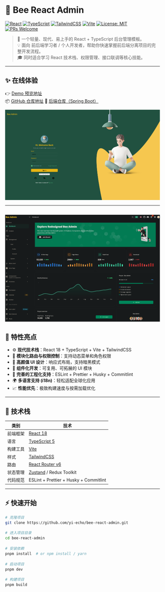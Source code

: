 # 🐝 Bee React Admin

[![React](https://img.shields.io/badge/React-18.0+-61DAFB?logo=react)](https://react.dev/)
[![TypeScript](https://img.shields.io/badge/TypeScript-5.0+-3178C6?logo=typescript)](https://www.typescriptlang.org/)
[![TailwindCSS](https://img.shields.io/badge/TailwindCSS-3.0+-38BDF8?logo=tailwind-css)](https://tailwindcss.com/)
[![Vite](https://img.shields.io/badge/Vite-4.0+-646CFF?logo=vite)](https://vitejs.dev/)
[![License: MIT](https://img.shields.io/badge/License-MIT-yellow.svg)](LICENSE)
[![PRs Welcome](https://img.shields.io/badge/PRs-welcome-brightgreen.svg)](./CONTRIBUTING.md)

> 🧩 一个轻量、现代、易上手的 React + TypeScript 后台管理模板。  
> 💡 面向 前后端学习者 / 个人开发者，帮助你快速掌握前后端分离项目的完整开发流程。  
> 🎓 同时适合学习 React 技术栈、权限管理、接口联调等核心技能。

---

## ✨ 在线体验

👉 [Demo 预览地址](https://bee-admin-flax.vercel.app/)  
📦 [GitHub 仓库地址](https://github.com/yi-echo/bee-react-admin)
🧠 [后端仓库（Spring Boot）](https://github.com/yi-echo/bee-spring-boot-server)

![Bee React Admin Preview](./public/preview-bg.png)

---

## ![Bee React Admin Preview](./public/index.png)

## 🚀 特性亮点

- ⚙️ **现代技术栈**：React 18 + TypeScript + Vite + TailwindCSS
- 🧭 **模块化路由与权限控制**：支持动态菜单和角色权限
- 🎨 **高颜值 UI 设计**：响应式布局，支持暗黑模式
- 🧩 **组件化开发**：可复用、可拓展的 UI 模块
- 🧰 **完善的工程化支持**：ESLint + Prettier + Husky + Commitlint
- 🌍 **多语言支持 (i18n)**：轻松适配全球化应用
- 📈 **性能优先**：极致构建速度与按需加载优化

---

## 🧱 技术栈

| 类别     | 技术                                                     |
| -------- | -------------------------------------------------------- |
| 前端框架 | [React 18](https://react.dev/)                           |
| 语言     | [TypeScript 5](https://www.typescriptlang.org/)          |
| 构建工具 | [Vite](https://vitejs.dev/)                              |
| 样式     | [TailwindCSS](https://tailwindcss.com/)                  |
| 路由     | [React Router v6](https://reactrouter.com/)              |
| 状态管理 | [Zustand](https://zustand-demo.pmnd.rs/) / Redux Toolkit |
| 代码规范 | ESLint + Prettier + Husky + Commitlint                   |

---

## ⚡️ 快速开始

```bash
# 克隆项目
git clone https://github.com/yi-echo/bee-react-admin.git

# 进入项目目录
cd bee-react-admin

# 安装依赖
pnpm install  # or npm install / yarn

# 启动项目
pnpm dev

# 构建项目
pnpm build
```
